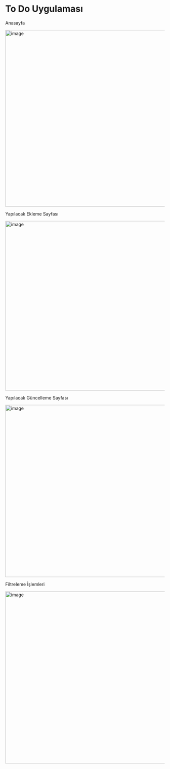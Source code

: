 # To Do Uygulaması

Anasayfa

<img width="556" alt="image" src="https://github.com/FatmanurGebesoglu/Vue-Todo-App/assets/76436684/63745b86-cc0f-483e-bc91-db491135206b">

Yapılacak Ekleme Sayfası

<img width="534" alt="image" src="https://github.com/FatmanurGebesoglu/Vue-Todo-App/assets/76436684/ad4b6690-ab33-4d62-95b6-b8fe4d43205e">

Yapılacak Güncelleme Sayfası

<img width="542" alt="image" src="https://github.com/FatmanurGebesoglu/Vue-Todo-App/assets/76436684/ca98ce70-79d9-476b-83dd-ee425d5c9326">

Filtreleme İşlemleri

<img width="542" alt="image" src="https://github.com/FatmanurGebesoglu/Vue-Todo-App/assets/76436684/d8cc9d2d-8ea2-4499-9e73-56a72c1e1d3e">


